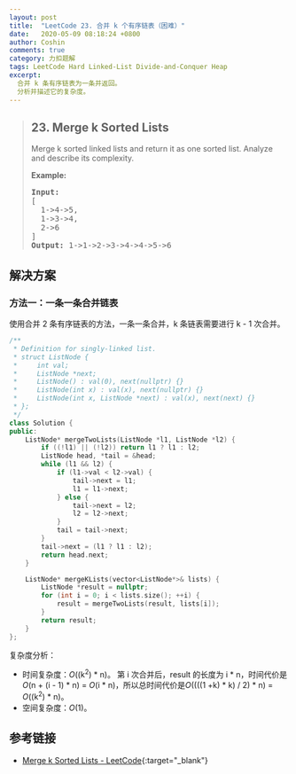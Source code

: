 ```yaml
---
layout: post
title:  "LeetCode 23. 合并 k 个有序链表（困难）"
date:   2020-05-09 08:18:24 +0800
author: Coshin
comments: true
category: 力扣题解
tags: LeetCode Hard Linked-List Divide-and-Conquer Heap
excerpt:
  合并 k 条有序链表为一条并返回。
  分析并描述它的复杂度。
---
```

> ## 23. Merge k Sorted Lists
> 
> Merge k sorted linked lists and return it as one sorted list. Analyze and
> describe its complexity.
> 
> **Example:**
> 
> <pre>
> <strong>Input:</strong>
> [
>   1->4->5,
>   1->3->4,
>   2->6
> ]
> <strong>Output:</strong> 1->1->2->3->4->4->5->6
> </pre>

## 解决方案

### 方法一：一条一条合并链表

使用合并 2 条有序链表的方法，一条一条合并，k 条链表需要进行 k - 1 次合并。

```cpp
/**
 * Definition for singly-linked list.
 * struct ListNode {
 *     int val;
 *     ListNode *next;
 *     ListNode() : val(0), next(nullptr) {}
 *     ListNode(int x) : val(x), next(nullptr) {}
 *     ListNode(int x, ListNode *next) : val(x), next(next) {}
 * };
 */
class Solution {
public:
    ListNode* mergeTwoLists(ListNode *l1, ListNode *l2) {
        if ((!l1) || (!l2)) return l1 ? l1 : l2;
        ListNode head, *tail = &head;
        while (l1 && l2) {
            if (l1->val < l2->val) {
                tail->next = l1;
                l1 = l1->next;
            } else {
                tail->next = l2;
                l2 = l2->next;
            }
            tail = tail->next;
        }
        tail->next = (l1 ? l1 : l2);
        return head.next;
    }

    ListNode* mergeKLists(vector<ListNode*>& lists) {
        ListNode *result = nullptr;
        for (int i = 0; i < lists.size(); ++i) {
            result = mergeTwoLists(result, lists[i]);
        }
        return result;
    }
};
```

复杂度分析：
* 时间复杂度：*O*((k<sup>2</sup>) * n)。
  第 i 次合并后，result 的长度为 i * n，时间代价是*O*(n + (i - 1) * n) = *O*(i * n)，所以总时间代价是*O*((((1 +k) * k) / 2) * n) = *O*((k<sup>2</sup>) * n)。
* 空间复杂度：*O*(1)。

## 参考链接

* [Merge k Sorted Lists - LeetCode](https://leetcode.com/problems/merge-k-sorted-lists/){:target="_blank"}
